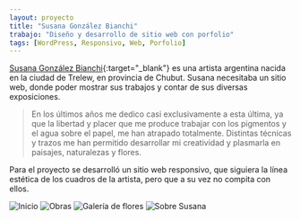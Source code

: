 ```yaml
---
layout: proyecto
title: "Susana González Bianchi"
trabajo: "Diseño y desarrollo de sitio web con porfolio"
tags: [WordPress, Responsivo, Web, Porfolio]
---
```


[Susana González Bianchi](http://www.gonzalezbianchi.com.ar/){:target="_blank"} es una artista argentina nacida en la ciudad de Trelew, en provincia de Chubut. Susana necesitaba un sitio web, donde poder mostrar sus trabajos y contar de sus diversas exposiciones.

> En los últimos años me dedico casi exclusivamente a esta última, ya que la libertad y placer que me produce trabajar con los pigmentos y el agua sobre el papel, me han atrapado totalmente.
> Distintas técnicas y trazos me han permitido desarrollar mi creatividad y plasmarla en paisajes, naturalezas y flores.

Para el proyecto se desarrolló un sitio web responsivo, que siguiera la línea estética de los cuadros de la artista, pero que a su vez no compita con ellos.

<div class="fotorama">
	<img src="{{ site.baseurl }}/img/2017_susana1.jpg" alt="Inicio" />
	<img src="{{ site.baseurl }}/img/2017_susana2.jpg" alt="Obras" />
	<img src="{{ site.baseurl }}/img/2017_susana3.jpg" alt="Galería de flores" />
	<img src="{{ site.baseurl }}/img/2017_susana4.jpg" alt="Sobre Susana" />
</div>
